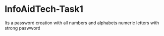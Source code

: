 # InfoAidTech-Task1
Its  a password creation with all numbers and alphabets numeric letters with strong paswword
